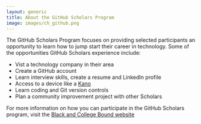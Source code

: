 ```yaml
---
layout: generic
title: About the GitHub Scholars Program
image: images/ch_github.png
---
```


<p>The GitHub Scholars Program focuses on providing selected participants an opportunity to learn how to jump start their career in technology. Some of the opportunities GitHub Scholars experience include:
<ul>
<li>Vist a technology company in their area</li>
<li>Create a GitHub account</li>
<li>Learn interview skills, create a resume and LinkedIn profile</li>
<li>Access to a device like a <a href="https://kano.me/">Kano</a></li>
<li>Learn coding and Git version controls</li>
<li>Plan a community improvement project with other Scholars</li>
</ul>
</p>
<p>For more information on how you can participate in the GitHub Scholars program, visit the <a href="https://blackandcollegebound.wixsite.com/blackandcollege/ghs-overview">Black and College Bound website</a></p>
